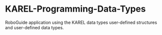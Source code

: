 # KAREL-Programming-Data-Types
RoboGuide application using the KAREL data types user-defined structures and user-defined data types.
